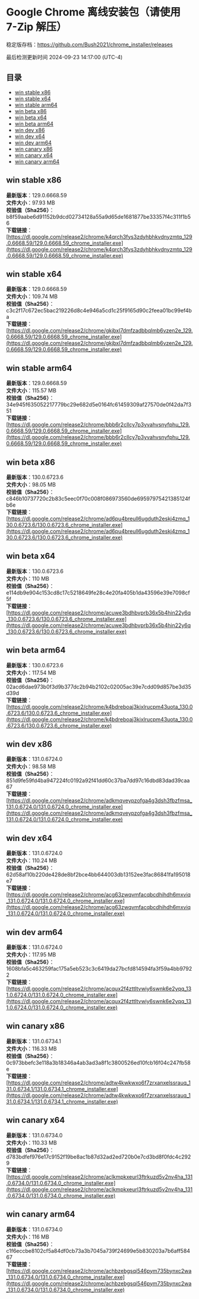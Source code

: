 # Google Chrome 离线安装包（请使用 7-Zip 解压）
稳定版存档：<https://github.com/Bush2021/chrome_installer/releases>

最后检测更新时间
2024-09-23 14:17:00 (UTC-4)

## 目录
* [win stable x86](https://github.com/Bush2021/chrome_installer?tab=readme-ov-file#win-stable-x86)
* [win stable x64](https://github.com/Bush2021/chrome_installer?tab=readme-ov-file#win-stable-x64)
* [win stable arm64](https://github.com/Bush2021/chrome_installer?tab=readme-ov-file#win-stable-arm64)
* [win beta x86](https://github.com/Bush2021/chrome_installer?tab=readme-ov-file#win-beta-x86)
* [win beta x64](https://github.com/Bush2021/chrome_installer?tab=readme-ov-file#win-beta-x64)
* [win beta arm64](https://github.com/Bush2021/chrome_installer?tab=readme-ov-file#win-beta-arm64)
* [win dev x86](https://github.com/Bush2021/chrome_installer?tab=readme-ov-file#win-dev-x86)
* [win dev x64](https://github.com/Bush2021/chrome_installer?tab=readme-ov-file#win-dev-x64)
* [win dev arm64](https://github.com/Bush2021/chrome_installer?tab=readme-ov-file#win-dev-arm64)
* [win canary x86](https://github.com/Bush2021/chrome_installer?tab=readme-ov-file#win-canary-x86)
* [win canary x64](https://github.com/Bush2021/chrome_installer?tab=readme-ov-file#win-canary-x64)
* [win canary arm64](https://github.com/Bush2021/chrome_installer?tab=readme-ov-file#win-canary-arm64)

## win stable x86
**最新版本**：129.0.6668.59  
**文件大小**：97.93 MB  
**校验值（Sha256）**：b8f59aabe6d91152b9dcd02734128a55a9d65de1681877be33357f4c311f1b56  
**下载链接**：[https://dl.google.com/release2/chrome/k4qrch3fys3zdyhbhkvdnyzmtq_129.0.6668.59/129.0.6668.59_chrome_installer.exe](https://dl.google.com/release2/chrome/k4qrch3fys3zdyhbhkvdnyzmtq_129.0.6668.59/129.0.6668.59_chrome_installer.exe)  

## win stable x64
**最新版本**：129.0.6668.59  
**文件大小**：109.74 MB  
**校验值（Sha256）**：c3c2f17c672ec5bac219226d8c4e946a5cd1c25f9165d90c2feea01bc99ef4ba  
**下载链接**：[https://dl.google.com/release2/chrome/gkjbxl7dmfzadbbqlmb6vzen2e_129.0.6668.59/129.0.6668.59_chrome_installer.exe](https://dl.google.com/release2/chrome/gkjbxl7dmfzadbbqlmb6vzen2e_129.0.6668.59/129.0.6668.59_chrome_installer.exe)  

## win stable arm64
**最新版本**：129.0.6668.59  
**文件大小**：115.57 MB  
**校验值（Sha256）**：34e945f635052217779bc29e682d5e0164fc61459309af27570de0f42da7f351  
**下载链接**：[https://dl.google.com/release2/chrome/bbb6r2cllcy7p3yvahvsnyfphu_129.0.6668.59/129.0.6668.59_chrome_installer.exe](https://dl.google.com/release2/chrome/bbb6r2cllcy7p3yvahvsnyfphu_129.0.6668.59/129.0.6668.59_chrome_installer.exe)  

## win beta x86
**最新版本**：130.0.6723.6  
**文件大小**：98.05 MB  
**校验值（Sha256）**：c846b10737720c2b83c5eec0f70c008f086973560de69597975421385124fb6e  
**下载链接**：[https://dl.google.com/release2/chrome/ad6pu4breull6ugduth2eskj4zmq_130.0.6723.6/130.0.6723.6_chrome_installer.exe](https://dl.google.com/release2/chrome/ad6pu4breull6ugduth2eskj4zmq_130.0.6723.6/130.0.6723.6_chrome_installer.exe)  

## win beta x64
**最新版本**：130.0.6723.6  
**文件大小**：110 MB  
**校验值（Sha256）**：e114db9e904c153cd8c17c5218649fe28c4e20fa405b1da43596e39e7098cf5f  
**下载链接**：[https://dl.google.com/release2/chrome/acuwe3bdhbvprb36x5b4hin22y6q_130.0.6723.6/130.0.6723.6_chrome_installer.exe](https://dl.google.com/release2/chrome/acuwe3bdhbvprb36x5b4hin22y6q_130.0.6723.6/130.0.6723.6_chrome_installer.exe)  

## win beta arm64
**最新版本**：130.0.6723.6  
**文件大小**：117.54 MB  
**校验值（Sha256）**：02acd6dae973b0f3d9b377dc2b94b2102c02005ac39e7cdd09d857be3d35d39d  
**下载链接**：[https://dl.google.com/release2/chrome/k4bdreboaj3kixlrucpm43uota_130.0.6723.6/130.0.6723.6_chrome_installer.exe](https://dl.google.com/release2/chrome/k4bdreboaj3kixlrucpm43uota_130.0.6723.6/130.0.6723.6_chrome_installer.exe)  

## win dev x86
**最新版本**：131.0.6724.0  
**文件大小**：98.58 MB  
**校验值（Sha256）**：851d9fe59fd4ba947224fc0192a92f41dd60c37ba7dd97c16dbd83dad39caa67  
**下载链接**：[https://dl.google.com/release2/chrome/adkmqveypzofga4g3dsh3fbzfmsa_131.0.6724.0/131.0.6724.0_chrome_installer.exe](https://dl.google.com/release2/chrome/adkmqveypzofga4g3dsh3fbzfmsa_131.0.6724.0/131.0.6724.0_chrome_installer.exe)  

## win dev x64
**最新版本**：131.0.6724.0  
**文件大小**：110.24 MB  
**校验值（Sha256）**：62d58af10b220de428de8bf2bce4bb644003db13152ee3fac86841fa195018e7  
**下载链接**：[https://dl.google.com/release2/chrome/acg63zwqvmfacqbcdhihdh6mxviq_131.0.6724.0/131.0.6724.0_chrome_installer.exe](https://dl.google.com/release2/chrome/acg63zwqvmfacqbcdhihdh6mxviq_131.0.6724.0/131.0.6724.0_chrome_installer.exe)  

## win dev arm64
**最新版本**：131.0.6724.0  
**文件大小**：117.95 MB  
**校验值（Sha256）**：1608bfa5c463259fac175a5eb523c3c6419da27bcfd814594fa3f59a4bb97922  
**下载链接**：[https://dl.google.com/release2/chrome/acqux2f4zttltvwiy6swnk6e2yqq_131.0.6724.0/131.0.6724.0_chrome_installer.exe](https://dl.google.com/release2/chrome/acqux2f4zttltvwiy6swnk6e2yqq_131.0.6724.0/131.0.6724.0_chrome_installer.exe)  

## win canary x86
**最新版本**：131.0.6734.1  
**文件大小**：116.33 MB  
**校验值（Sha256）**：0c973bbefc3e118a3b18346a4ab3ad3a8f1c3800526ed10fcb16f04c247fb58e  
**下载链接**：[https://dl.google.com/release2/chrome/adtw4kwkwxo6f7zrxanxelssrauq_131.0.6734.1/131.0.6734.1_chrome_installer.exe](https://dl.google.com/release2/chrome/adtw4kwkwxo6f7zrxanxelssrauq_131.0.6734.1/131.0.6734.1_chrome_installer.exe)  

## win canary x64
**最新版本**：131.0.6734.0  
**文件大小**：110.33 MB  
**校验值（Sha256）**：d783bdfef976e17c9152f19be8ac1b87d32ad2ed720b0e7cd3bd8f0fdc4c2929  
**下载链接**：[https://dl.google.com/release2/chrome/aclkmpkxeurl3ftrkuzd5v2nv4ha_131.0.6734.0/131.0.6734.0_chrome_installer.exe](https://dl.google.com/release2/chrome/aclkmpkxeurl3ftrkuzd5v2nv4ha_131.0.6734.0/131.0.6734.0_chrome_installer.exe)  

## win canary arm64
**最新版本**：131.0.6734.0  
**文件大小**：116 MB  
**校验值（Sha256）**：c1f6eccbe8102cf5a84df0cb73a3b7045a739f24699e5b830203a7b6aff58467  
**下载链接**：[https://dl.google.com/release2/chrome/achbzebgsqi546pym735bynxc2wa_131.0.6734.0/131.0.6734.0_chrome_installer.exe](https://dl.google.com/release2/chrome/achbzebgsqi546pym735bynxc2wa_131.0.6734.0/131.0.6734.0_chrome_installer.exe)  

